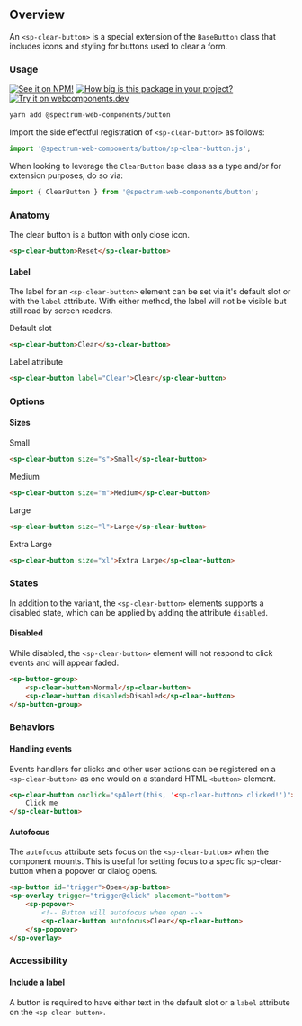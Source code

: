 ## Overview

An `<sp-clear-button>` is a special extension of the `BaseButton` class that includes icons and styling for buttons used to clear a form.

### Usage

[![See it on NPM!](https://img.shields.io/npm/v/@spectrum-web-components/button?style=for-the-badge)](https://www.npmjs.com/package/@spectrum-web-components/button)
[![How big is this package in your project?](https://img.shields.io/bundlephobia/minzip/@spectrum-web-components/button?style=for-the-badge)](https://bundlephobia.com/result?p=@spectrum-web-components/button)
[![Try it on webcomponents.dev](https://img.shields.io/badge/Try%20it%20on-webcomponents.dev-green?style=for-the-badge)](https://webcomponents.dev/edit/collection/fO75441E1Q5ZlI0e9pgq/Zjc3o94DWuBkT4ve3dny/src/index.ts)

```zsh
yarn add @spectrum-web-components/button
```

Import the side effectful registration of `<sp-clear-button>` as follows:

```ts
import '@spectrum-web-components/button/sp-clear-button.js';
```

When looking to leverage the `ClearButton` base class as a type and/or for extension purposes, do so via:

```ts
import { ClearButton } from '@spectrum-web-components/button';
```

### Anatomy

The clear button is a button with only close icon.

```html
<sp-clear-button>Reset</sp-clear-button>
```

#### Label

The label for an `<sp-clear-button>` element can be set via it's default slot or with the `label` attribute. With either method, the label will not be visible but still read by screen readers.

<sp-tabs selected="attribute" auto label="Labelling a button">
<sp-tab value="slot">Default slot</sp-tab>
<sp-tab-panel value="slot">

```html demo
<sp-clear-button>Clear</sp-clear-button>
```

</sp-tab-panel>
<sp-tab value="attribute">Label attribute</sp-tab>
<sp-tab-panel value="attribute">

```html demo
<sp-clear-button label="Clear">Clear</sp-clear-button>
```

</sp-tab-panel>
</sp-tabs>

### Options

#### Sizes

<sp-tabs selected="m" auto label="Size attribute options">
<sp-tab value="s">Small</sp-tab>
<sp-tab-panel value="s">

```html demo
<sp-clear-button size="s">Small</sp-clear-button>
```

</sp-tab-panel>
<sp-tab value="m">Medium</sp-tab>
<sp-tab-panel value="m">

```html demo
<sp-clear-button size="m">Medium</sp-clear-button>
```

</sp-tab-panel>
<sp-tab value="l">Large</sp-tab>
<sp-tab-panel value="l">

```html demo
<sp-clear-button size="l">Large</sp-clear-button>
```

</sp-tab-panel>
<sp-tab value="xl">Extra Large</sp-tab>
<sp-tab-panel value="xl">

```html demo
<sp-clear-button size="xl">Extra Large</sp-clear-button>
```

</sp-tab-panel>
</sp-tabs>

### States

In addition to the variant, the `<sp-clear-button>` elements supports a disabled state, which can be applied by adding the attribute `disabled`.

#### Disabled

While disabled, the `<sp-clear-button>` element will not respond to click events and will appear faded.

```html
<sp-button-group>
    <sp-clear-button>Normal</sp-clear-button>
    <sp-clear-button disabled>Disabled</sp-clear-button>
</sp-button-group>
```

### Behaviors

#### Handling events

Events handlers for clicks and other user actions can be registered on a
`<sp-clear-button>` as one would on a standard HTML `<button>` element.

```html
<sp-clear-button onclick="spAlert(this, '<sp-clear-button> clicked!')">
    Click me
</sp-clear-button>
```

#### Autofocus

The `autofocus` attribute sets focus on the `<sp-clear-button>` when the component
mounts. This is useful for setting focus to a specific sp-clear-button when a
popover or dialog opens.

```html
<sp-button id="trigger">Open</sp-button>
<sp-overlay trigger="trigger@click" placement="bottom">
    <sp-popover>
        <!-- Button will autofocus when open -->
        <sp-clear-button autofocus>Clear</sp-clear-button>
    </sp-popover>
</sp-overlay>
```

### Accessibility

#### Include a label

A button is required to have either text in the default slot or a `label` attribute on the `<sp-clear-button>`.
